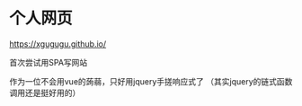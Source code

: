 # 个人网页
https://xgugugu.github.io/

首次尝试用SPA写网站

作为一位不会用vue的蒟蒻，只好用jquery手搓响应式了
（其实jquery的链式函数调用还是挺好用的）

